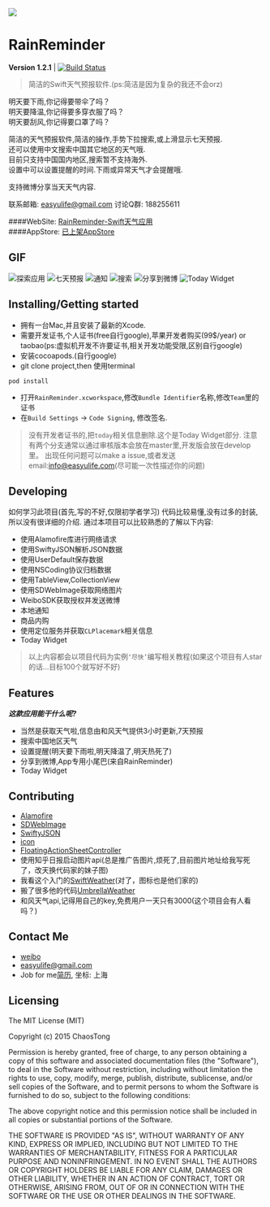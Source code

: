 ![](http://ww4.sinaimg.cn/large/7a1656d9gw1f343yvzdn5j20mf099jrk.jpg)

# RainReminder

**Version 1.2.1** | [![Build Status](https://ci.swift.org/job/oss-swift-incremental-RA-osx/badge/icon)](https://ci.swift.org/job/oss-swift-incremental-RA-osx)

> 简洁的Swift天气预报软件.(ps:简洁是因为复杂的我还不会orz)
   
明天要下雨,你记得要带伞了吗？  
明天要降温,你记得要多穿衣服了吗？  
明天要刮风,你记得要口罩了吗？  

简洁的天气预报软件,简洁的操作,手势下拉搜索,或上滑显示七天预报.  
还可以使用中文搜索中国其它地区的天气哦.  
目前只支持中国国内地区,搜索暂不支持海外.  
设置中可以设置提醒的时间.下雨或异常天气才会提醒哦.  

支持微博分享当天天气内容.  

联系邮箱: easyulife@gmail.com 
讨论Q群: 188255611

####WebSite: [RainReminder-Swift天气应用](http://www.tongchao.xyz/2016/05/04/rainreminder-swifttian-qi-ying-yong/)  
####AppStore: [已上架AppStore](https://itunes.apple.com/us/app/rainreminder/id1102738128?l=zh&ls=1&mt=8)   

## GIF

![探索应用](http://ww4.sinaimg.cn/large/7a1656d9gw1f3jrhog0r0g20af0ij48m.gif)
![七天预报](http://ww3.sinaimg.cn/large/7a1656d9gw1f3jrid7oqag20af0ij1e0.gif)
![通知](http://ww4.sinaimg.cn/large/7a1656d9gw1f3jrgot1p0g20af0ij7ot.gif)
![搜索](http://ww3.sinaimg.cn/large/7a1656d9gw1f3jrh3l5wmg20af0ijmzh.gif)
![分享到微博](http://ww4.sinaimg.cn/large/7a1656d9gw1f3jrhcmnj7g20af0ijgzi.gif)
![Today Widget](http://ww4.sinaimg.cn/large/7a1656d9gw1f3jri3fcalg20af0ijdsl.gif)


## Installing/Getting started  
  
  
- 拥有一台Mac,并且安装了最新的Xcode.
- 需要开发证书,个人证书(free自行google),苹果开发者购买(99$/year) or taobao(ps:虚拟机开发不许要证书,相关开发功能受限,区别自行google)
- 安装cocoapods.(自行google)
- git clone project,then 使用terminal 

```shell
pod install
```  

- 打开`RainReminder.xcworkspace`,修改`Bundle Identifier`名称,修改`Team`里的证书
- 在`Build Settings` -> `Code Signing`, 修改签名.

> 没有开发者证书的,把`today`相关信息删除.这个是Today Widget部分.
> 注意有两个分支通常以通过审核版本会放在master里,开发版会放在develop里。
> 出现任何问题可以make a issue,或者发送email:info@easyulife.com(尽可能一次性描述你的问题)

## Developing

如何学习此项目(首先,写的不好,仅限初学者学习)
代码比较易懂,没有过多的封装,所以没有很详细的介绍.
通过本项目可以比较熟悉的了解以下内容:

- 使用Alamofire库进行网络请求
- 使用SwiftyJSON解析JSON数据
- 使用UserDefault保存数据
- 使用NSCoding协议归档数据
- 使用TableView,CollectionView
- 使用SDWebImage获取网络图片
- WeiboSDK获取授权并发送微博
- 本地通知
- 商品内购
- 使用定位服务并获取`CLPlacemark`相关信息
- Today Widget

> 以上内容都会以项目代码为实例`‘尽快’`编写相关教程(如果这个项目有人star的话...目标100个就写好不好)

## Features  

***这款应用能干什么呢?***  

* 当然是获取天气啦,信息由和风天气提供3小时更新,7天预报  
* 搜索中国地区天气  
* 设置提醒(明天要下雨啦,明天降温了,明天热死了)  
* 分享到微博,App专用小尾巴(来自RainReminder)  
* Today Widget

## Contributing

- [Alamofire](https://github.com/Alamofire/Alamofire)
- [SDWebImage](https://github.com/rs/SDWebImage)
- [SwiftyJSON](https://github.com/SwiftyJSON/SwiftyJSON)
- [icon](https://erikflowers.github.io/weather-icons/)
- [FloatingActionSheetController](https://github.com/ra1028/FloatingActionSheetController)
- 使用知乎日报启动图片api(总是推广告图片,烦死了,目前图片地址给我写死了，改天换代码家的妹子图)
- 我看这个入门的[SwiftWeather](https://github.com/JakeLin/SwiftWeather)(对了，图标也是他们家的)
- 搬了很多他的代码[UmbrellaWeather](https://github.com/ZeroJian/UmbrellaWeather)
- 和风天气api,记得用自己的key,免费用户一天只有3000(这个项目会有人看吗？)

## Contact Me

- [weibo](http://weibo.com/2048284377)
- <easyulife@gmail.com>
- Job for me[简历](https://github.com/ChaosTong/resume), 坐标: 上海

## Licensing

The MIT License (MIT)

Copyright (c) 2015 ChaosTong

Permission is hereby granted, free of charge, to any person obtaining a copy of this software and associated documentation files (the "Software"), to deal in the Software without restriction, including without limitation the rights to use, copy, modify, merge, publish, distribute, sublicense, and/or sell copies of the Software, and to permit persons to whom the Software is furnished to do so, subject to the following conditions:

The above copyright notice and this permission notice shall be included in all copies or substantial portions of the Software.

THE SOFTWARE IS PROVIDED "AS IS", WITHOUT WARRANTY OF ANY KIND, EXPRESS OR IMPLIED, INCLUDING BUT NOT LIMITED TO THE WARRANTIES OF MERCHANTABILITY, FITNESS FOR A PARTICULAR PURPOSE AND NONINFRINGEMENT. IN NO EVENT SHALL THE AUTHORS OR COPYRIGHT HOLDERS BE LIABLE FOR ANY CLAIM, DAMAGES OR OTHER LIABILITY, WHETHER IN AN ACTION OF CONTRACT, TORT OR OTHERWISE, ARISING FROM, OUT OF OR IN CONNECTION WITH THE SOFTWARE OR THE USE OR OTHER DEALINGS IN THE SOFTWARE.